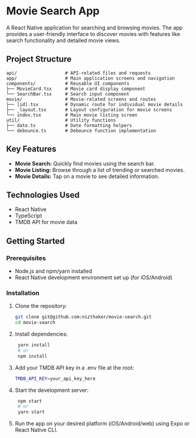 # Movie Search App

A React Native application for searching and browsing movies. The app provides a user-friendly interface to discover movies with features like search functionality and detailed movie views.

## Project Structure

```
api/                  # API-related files and requests
app/                  # Main application screens and navigation
components/           # Reusable UI components
├── MovieCard.tsx     # Movie card display component
└── SearchBar.tsx     # Search input component
movie/                # Movie-related screens and routes
├── [id].tsx          # Dynamic route for individual movie details
├── _layout.tsx       # Layout configuration for movie screens
└── index.tsx         # Main movie listing screen
util/                 # Utility functions
├── date.ts           # Date formatting helpers
└── debounce.ts       # Debounce function implementation

```

## Key Features

- **Movie Search:** Quickly find movies using the search bar.
- **Movie Listing:** Browse through a list of trending or searched movies.
- **Movie Details:** Tap on a movie to see detailed information.

## Technologies Used

- React Native
- TypeScript
- TMDB API for movie data

## Getting Started

### Prerequisites

- Node.js and npm/yarn installed
- React Native development environment set up (for iOS/Android)

### Installation

1. Clone the repository:

   ```bash
   git clone git@github.com:nizthaker/movie-search.git
   cd movie-search
   ```

2. Install dependencies:
   ```bash
    yarn install
    # or
    npm install
   ```
3. Add your TMDB API key in a .env file at the root:
   ```bash
   TMDB_API_KEY=your_api_key_here
   ```
4. Start the development server:
   ```bash
    npm start
    # or
    yarn start
   ```
5. Run the app on your desired platform (iOS/Android/web) using Expo or React Native CLI.
